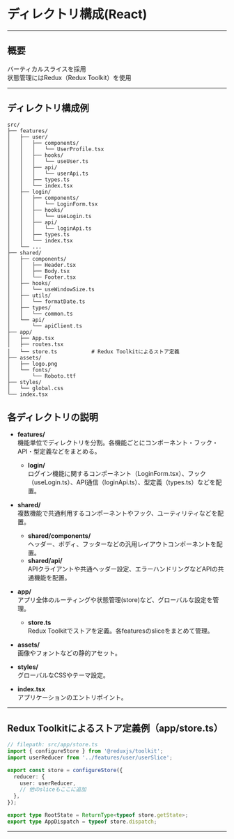 # ディレクトリ構成(React)

---

## 概要

バーティカルスライスを採用  
状態管理にはRedux（Redux Toolkit）を使用

---

## ディレクトリ構成例

```
src/
├── features/
│   ├── user/
│   │   ├── components/
│   │   │   └── UserProfile.tsx
│   │   ├── hooks/
│   │   │   └── useUser.ts
│   │   ├── api/
│   │   │   └── userApi.ts
│   │   ├── types.ts
│   │   └── index.tsx
│   ├── login/
│   │   ├── components/
│   │   │   └── LoginForm.tsx
│   │   ├── hooks/
│   │   │   └── useLogin.ts
│   │   ├── api/
│   │   │   └── loginApi.ts
│   │   ├── types.ts
│   │   └── index.tsx
│   └── ...
├── shared/
│   ├── components/
│   │   ├── Header.tsx
│   │   ├── Body.tsx
│   │   └── Footer.tsx
│   ├── hooks/
│   │   └── useWindowSize.ts
│   ├── utils/
│   │   └── formatDate.ts
│   ├── types/
│   │   └── common.ts
│   └── api/
│       └── apiClient.ts
├── app/
│   ├── App.tsx
│   ├── routes.tsx
│   └── store.ts           # Redux Toolkitによるストア定義
├── assets/
│   ├── logo.png
│   └── fonts/
│       └── Roboto.ttf
├── styles/
│   └── global.css
└── index.tsx
```

## 各ディレクトリの説明

- **features/**  
  機能単位でディレクトリを分割。各機能ごとにコンポーネント・フック・API・型定義などをまとめる。
  - **login/**  
    ログイン機能に関するコンポーネント（LoginForm.tsx）、フック（useLogin.ts）、API通信（loginApi.ts）、型定義（types.ts）などを配置。

- **shared/**  
  複数機能で共通利用するコンポーネントやフック、ユーティリティなどを配置。
  - **shared/components/**  
    ヘッダー、ボディ、フッターなどの汎用レイアウトコンポーネントを配置。
  - **shared/api/**  
    APIクライアントや共通ヘッダー設定、エラーハンドリングなどAPIの共通機能を配置。

- **app/**  
  アプリ全体のルーティングや状態管理(store)など、グローバルな設定を管理。
  - **store.ts**  
    Redux Toolkitでストアを定義。各featuresのsliceをまとめて管理。

- **assets/**  
  画像やフォントなどの静的アセット。

- **styles/**  
  グローバルなCSSやテーマ設定。

- **index.tsx**  
  アプリケーションのエントリポイント。

---

## Redux Toolkitによるストア定義例（app/store.ts）

```typescript
// filepath: src/app/store.ts
import { configureStore } from '@reduxjs/toolkit';
import userReducer from '../features/user/userSlice';

export const store = configureStore({
  reducer: {
    user: userReducer,
    // 他のsliceもここに追加
  },
});

export type RootState = ReturnType<typeof store.getState>;
export type AppDispatch = typeof store.dispatch;
```

---

